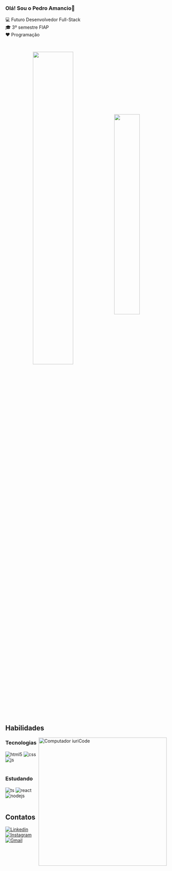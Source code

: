 ### Olá! Sou o Pedro Amancio👋

💻 Futuro Desenvolvedor Full-Stack </br>
🎓 3º semestre FIAP </br>
❤️ Programação 

&nbsp;

<div  align="center" style="margin-bottom:100px">
<img width=50% align="center"  src="https://github-readme-stats.vercel.app/api?username=pedroamancio06&show_icons=true&theme=dracula&count_private=true" />  
<img width=40% align="center" src="https://github-readme-stats-git-main-rafaelalexandrino.vercel.app/api/top-langs/?username=pedroamancio06&show_icons=true&theme=dracula&layout=compact" />
 </div>
 
 &nbsp;
 &nbsp;


## Habilidades

<img src="https://raw.githubusercontent.com/MicaelliMedeiros/micaellimedeiros/master/image/computer-illustration.png" min-width="400px" max-width="400px" width="400px" align="right" alt="Computador iuriCode">

### Tecnologias

<div style="display: inline_block">
  <img align="center" alt="html5" src="https://img.shields.io/badge/HTML5-E34F26?style=for-the-badge&logo=html5&logoColor=white" />
  <img align="center" alt="css" src="https://img.shields.io/badge/CSS3-1572B6?style=for-the-badge&logo=css3&logoColor=white" />
  <img align="center" alt="js" src="https://img.shields.io/badge/JavaScript-F7DF1E?style=for-the-badge&logo=javascript&logoColor=black" />
</div><br/>

### Estudando 
<div style="display: inline_block">
  <img align="center" alt="ts" src="https://img.shields.io/badge/TypeScript-007ACC?style=for-the-badge&logo=typescript&logoColor=white" />
  <img align="center" alt="react" src="https://img.shields.io/badge/React-20232A?style=for-the-badge&logo=react&logoColor=61DAFB" />
  <img align="center" alt="nodejs" src="https://img.shields.io/badge/Node.js-43853D?style=for-the-badge&logo=node.js&logoColor=white" />
</div><br/>

## Contatos 
[![Linkedin](https://img.shields.io/badge/LinkedIn-0077B5?style=for-the-badge&logo=linkedin&logoColor=white)](https://www.linkedin.com/in/pedro-henrique-amancio-lopes-212464268/)
[![Instagram](https://img.shields.io/badge/Instagram-E4405F?style=for-the-badge&logo=instagram&logoColor=white)](https://www.instagram.com/pedroamanciol_/)
[![Gmail](https://img.shields.io/badge/Gmail-D14836?style=for-the-badge&logo=gmail&logoColor=white)](https://www.instagram.com/pedroamanciol_/)
